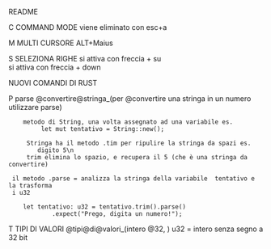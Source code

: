 README


C
	COMMAND MODE
		viene eliminato con esc+a

M
	MULTI CURSORE
		ALT+Maius

S
	SELEZIONA RIGHE
		si attiva con freccia + su	
		si attiva con freccia + down	


		



NUOVI COMANDI DI RUST

P
	parse
			@convertire@stringa_(per @convertire una stringa in un numero utilizzare parse)

		metodo di String, una volta assegnato ad una variabile es.
			 let mut tentativo = String::new();

		 Stringa ha il metodo .tim per ripulire la stringa da spazi es. 
		 	digito 5\n
		 trim elimina lo spazio, e recupera il 5 (che è una stringa da convertire)	

	 il metodo .parse = analizza la stringa della variabile  tentativo e la trasforma
	 i u32

        let tentativo: u32 = tentativo.trim().parse()
        		.expect("Prego, digita un numero!");
		



T
	TIPI DI VALORI
			@tipi@di@valori_(intero @32, )
		u32 = intero senza segno a 32 bit